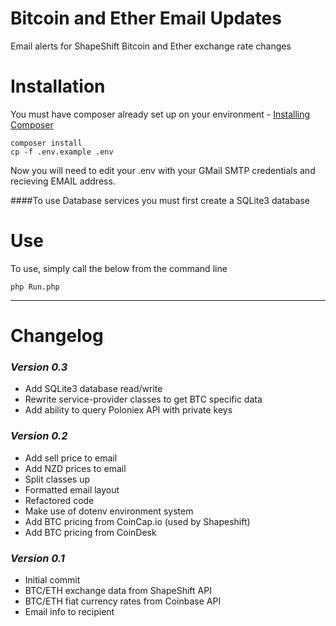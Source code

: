 # Bitcoin and Ether Email Updates
Email alerts for ShapeShift Bitcoin and Ether exchange rate changes

# Installation
You must have composer already set up on your environment - [Installing Composer](https://getcomposer.org/doc/00-intro.md)

```
composer install
cp -f .env.example .env
```

Now you will need to edit your .env with your GMail SMTP credentials and recieving EMAIL address.

####To use Database services you must first create a SQLite3 database

# Use
To use, simply call the below from the command line 
```
php Run.php
```

---

# Changelog 

### _Version 0.3_
- Add SQLite3 database read/write
- Rewrite service-provider classes to get BTC specific data
- Add ability to query Poloniex API with private keys 

### _Version 0.2_
- Add sell price to email
- Add NZD prices to email
- Split classes up
- Formatted email layout
- Refactored code
- Make use of dotenv environment system
- Add BTC pricing from CoinCap.io (used by Shapeshift)
- Add BTC pricing from CoinDesk

### _Version 0.1_
- Initial commit 
- BTC/ETH exchange data from ShapeShift API
- BTC/ETH fiat currency rates from Coinbase API
- Email info to recipient
 


